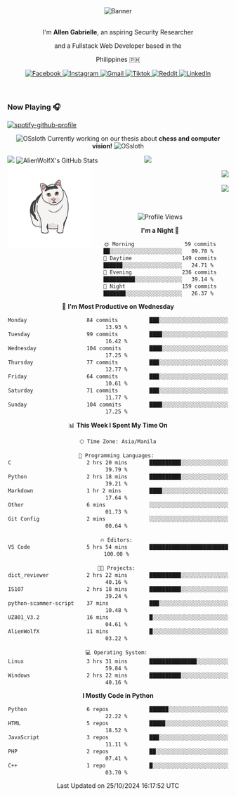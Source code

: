 <!-- AlienWolfX -->
<div align="center">
  <div>
    <!-- ME -->
    <img src="assets/banner.png" alt="Banner" />
    <div>
      <br />
      <p>I'm <b>Allen Gabrielle</b>, an aspiring Security Researcher</p>
      <p>and a Fullstack Web Developer based in the</p>
      <p>Philippines 🇵🇭</p>
    </div>
    <!-- Start Socials -->
    <div style="gap: 4px; align-items: center; margin-top: 10px">
      <a href="https://www.facebook.com/cruizallen">
        <img src="https://img.shields.io/badge/Facebook-blue?logo=facebook" alt="Facebook">
      </a>
      <a href="https://www.instagram.com/cruizallen">
        <img src="https://img.shields.io/badge/Instagram-purple?logo=instagram" alt="Instagram">
      </a>
      <a href="mailto:allengabrielle.cruiz@carsu.edu.ph">
        <img src="https://img.shields.io/badge/Gmail-white?logo=gmail" alt="Gmail">
      </a>
      <a href="https://www.tiktok.com/@cruizallen">
        <img src="https://img.shields.io/badge/Tiktok-black?logo=tiktok" alt="Tiktok">
      </a>
      <a href="https://www.reddit.com/user/AlienWolfX05">
        <img src="https://img.shields.io/badge/Reddit-white?logo=reddit" alt="Reddit">
      </a>
      <a href="https://www.linkedin.com/in/cruizallen">
        <img src="https://img.shields.io/badge/LinkedIn-blue?logo=linkedin" alt="LinkedIn">
      </a>
    </div>
    <!-- End Socials -->
  </div>
</div>

<br />
<br />

### Now Playing 🎧

<div align="left">

[![spotify-github-profile](https://spotify-github-profile.kittinanx.com/api/view?uid=eui8z7q3mzgrl6ogni10r05f6&cover_image=true&theme=novatorem&show_offline=true&background_color=121212&interchange=false&bar_color=53b14f&bar_color_cover=false)](https://spotify-github-profile.kittinanx.com/api/view?uid=eui8z7q3mzgrl6ogni10r05f6&redirect=true)

</div>

<div align="center">

![OSsloth](https://git.io/OSsloth) Currently working on our thesis about **chess and computer vision!** ![OSsloth](https://git.io/OSsloth)

</div>

<img width="38%" align="right" src="https://i.ibb.co/NsqfLfK/AC-Logo-1.png"/> 

<a>
<img width="50%" src="https://github-stats-alpha.vercel.app/api?username=AlienWolfX&cc=151515&tc=fff&ic=0a6da4&bc=151515" />

<img width="50%" src="https://github-readme-streak-stats.herokuapp.com/?user=AlienWolfX&theme=dark&hide_border=true" alt="AlienWolfX's GitHub Stats" />
</a>

<br />

<img align="left" width="38%" src="assets/confused.png" />

<div align="right" >

<a href="https://github.com/AlienWolfX/thesis-chess"><img width="50%" src="https://github-readme-stats.vercel.app/api/pin/?username=alienwolfx&repo=thesis-chess&title_color=fff&icon_color=f9f9f9&text_color=9f9f9f&bg_color=151515" /></a>

<a href="https://github.com/AlienWolfX/UZ801-USB_MODEM"><img width="50%" src="https://github-readme-stats.vercel.app/api/pin/?username=alienwolfx&repo=UZ801-USB_MODEM&title_color=fff&icon_color=f9f9f9&text_color=9f9f9f&bg_color=151515" /></a>

</div>

<br />

<div align="center">

<!--START_SECTION:waka-->
![Profile Views](http://img.shields.io/badge/Profile%20Views-9-blue)

**I'm a Night 🦉** 

```text
🌞 Morning                59 commits          ██░░░░░░░░░░░░░░░░░░░░░░░   09.78 % 
🌆 Daytime                149 commits         ██████░░░░░░░░░░░░░░░░░░░   24.71 % 
🌃 Evening                236 commits         ██████████░░░░░░░░░░░░░░░   39.14 % 
🌙 Night                  159 commits         ███████░░░░░░░░░░░░░░░░░░   26.37 % 
```
📅 **I'm Most Productive on Wednesday** 

```text
Monday                   84 commits          ███░░░░░░░░░░░░░░░░░░░░░░   13.93 % 
Tuesday                  99 commits          ████░░░░░░░░░░░░░░░░░░░░░   16.42 % 
Wednesday                104 commits         ████░░░░░░░░░░░░░░░░░░░░░   17.25 % 
Thursday                 77 commits          ███░░░░░░░░░░░░░░░░░░░░░░   12.77 % 
Friday                   64 commits          ███░░░░░░░░░░░░░░░░░░░░░░   10.61 % 
Saturday                 71 commits          ███░░░░░░░░░░░░░░░░░░░░░░   11.77 % 
Sunday                   104 commits         ████░░░░░░░░░░░░░░░░░░░░░   17.25 % 
```


📊 **This Week I Spent My Time On** 

```text
🕑︎ Time Zone: Asia/Manila

💬 Programming Languages: 
C                        2 hrs 20 mins       ██████████░░░░░░░░░░░░░░░   39.79 % 
Python                   2 hrs 18 mins       ██████████░░░░░░░░░░░░░░░   39.21 % 
Markdown                 1 hr 2 mins         ████░░░░░░░░░░░░░░░░░░░░░   17.64 % 
Other                    6 mins              ░░░░░░░░░░░░░░░░░░░░░░░░░   01.73 % 
Git Config               2 mins              ░░░░░░░░░░░░░░░░░░░░░░░░░   00.64 % 

🔥 Editors: 
VS Code                  5 hrs 54 mins       █████████████████████████   100.00 % 

🐱‍💻 Projects: 
dict_reviewer            2 hrs 22 mins       ██████████░░░░░░░░░░░░░░░   40.16 % 
IS107                    2 hrs 18 mins       ██████████░░░░░░░░░░░░░░░   39.24 % 
python-scammer-script    37 mins             ███░░░░░░░░░░░░░░░░░░░░░░   10.48 % 
UZ801_V3.2               16 mins             █░░░░░░░░░░░░░░░░░░░░░░░░   04.61 % 
AlienWolfX               11 mins             █░░░░░░░░░░░░░░░░░░░░░░░░   03.22 % 

💻 Operating System: 
Linux                    3 hrs 31 mins       ███████████████░░░░░░░░░░   59.84 % 
Windows                  2 hrs 22 mins       ██████████░░░░░░░░░░░░░░░   40.16 % 
```

**I Mostly Code in Python** 

```text
Python                   6 repos             ██████░░░░░░░░░░░░░░░░░░░   22.22 % 
HTML                     5 repos             █████░░░░░░░░░░░░░░░░░░░░   18.52 % 
JavaScript               3 repos             ███░░░░░░░░░░░░░░░░░░░░░░   11.11 % 
PHP                      2 repos             ██░░░░░░░░░░░░░░░░░░░░░░░   07.41 % 
C++                      1 repo              █░░░░░░░░░░░░░░░░░░░░░░░░   03.70 % 
```




 Last Updated on 25/10/2024 16:17:52 UTC
<!--END_SECTION:waka-->

</div>
